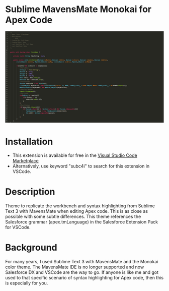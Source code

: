 # Sublime MavensMate Monokai for Apex Code

![alt text](/images/SampleCode.png "Sample Apex Code")

# Installation
- This extension is available for free in the [Visual Studio Code Marketplace](https://marketplace.visualstudio.com/items/SubC4i.sublime-mavensmate-monokai-apex)
- Alternatively, use keyword "subc4i" to search for this extension in VSCode.

# Description
Theme to replicate the workbench and syntax highlighting from Sublime Text 3 with MavensMate when editing Apex code.  This is as close as possible with some subtle differences.  This theme references the Salesforce grammar (apex.tmLanguage) in the Salesforce Extension Pack for VSCode.

# Background
For many years, I used Sublime Text 3 with MavensMate and the Monokai color theme.  The MavensMate IDE is no longer supported and now Salesforce DX and VSCode are the way to go.  If anyone is like me and got used to that specific scenario of syntax highlighting for Apex code, then this is especially for you.
